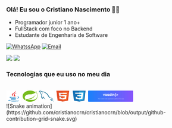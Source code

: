 ### Olá! Eu sou o Cristiano Nascimento 🖐🏼
* Programador junior 1 ano+
* FullStack com foco no Backend
* Estudante de Engenharia de Software






[![WhatssApp](https://img.shields.io/badge/WhatsApp-25D366?style=for-the-badge&logo=whatsapp&logoColor=white)](https://https://web.whatsapp.com/)
[![Email](https://img.shields.io/badge/Gmail-D14836?style=for-the-badge&logo=gmail&logoColor=white)](https://https://web.whatsapp.com/)

<div>
<img height="180em" src="https://github-readme-stats.vercel.app/api?username=cristianocrn&show_icons=true&theme=dark&include_all_commits=true&count_private"/>
<img height="180em" src="https://github-readme-stats.vercel.app/api/top-langs/?username=cristianocrn&layout=compact&langs_count=16&theme=dark"/>
</div>


### Tecnologias que eu uso no meu dia
<div style= "display: inline_block"> <br/>
<img aling="center" alt="java"height="30" width="40" src="https://raw.githubusercontent.com/devicons/devicon/master/icons/java/java-original.svg"/>
<img aling="center" alt="spring-boot" height="30" width="40"  src="https://raw.githubusercontent.com/devicons/devicon/master/icons/spring/spring-original.svg"/>
<img aling="center" alt="mysql" height="30" width="40" src="https://raw.githubusercontent.com/devicons/devicon/master/icons/mysql/mysql-original.svg"/>
<img aling="center" alt="html5"height="30" width="40"  src="https://raw.githubusercontent.com/devicons/devicon/master/icons/html5/html5-original.svg"/>
<img aling="center" alt="css3" height="30" width="40" src="https://raw.githubusercontent.com/devicons/devicon/master/icons/css3/css3-original.svg"/>
<img aling="center" alt="vaadin" height="30" width=""  src="https://raw.githubusercontent.com/vaadin/.github/main/profile/vaadin-banner.svg"/>
</div>

<div>
![Snake animation](https://github.com/cristianocrn/cristianocrn/blob/output/github-contribution-grid-snake.svg)

</div>


